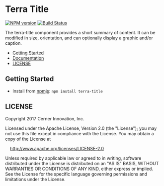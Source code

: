 # Terra Title

[![NPM version](http://img.shields.io/npm/v/terra-title.svg)](https://www.npmjs.org/package/terra-title)
[![Build Status](https://travis-ci.org/cerner/terra-core.svg?branch=master)](https://travis-ci.org/cerner/terra-core)

The terra-title component provides a short summary of content. It can be modified in size, orientation, and can optionally display a graphic and/or caption.

- [Getting Started](#getting-started)
- [Documentation](https://github.com/cerner/terra-core/tree/master/packages/terra-title/docs)
- [LICENSE](#license)

## Getting Started

- Install from [npmjs](https://www.npmjs.com): `npm install terra-title`

## LICENSE

Copyright 2017 Cerner Innovation, Inc.

Licensed under the Apache License, Version 2.0 (the "License"); you may not use this file except in compliance with the License. You may obtain a copy of the License at

&nbsp;&nbsp;&nbsp;&nbsp;http://www.apache.org/licenses/LICENSE-2.0

Unless required by applicable law or agreed to in writing, software distributed under the License is distributed on an "AS IS" BASIS, WITHOUT WARRANTIES OR CONDITIONS OF ANY KIND, either express or implied. See the License for the specific language governing permissions and limitations under the License.
